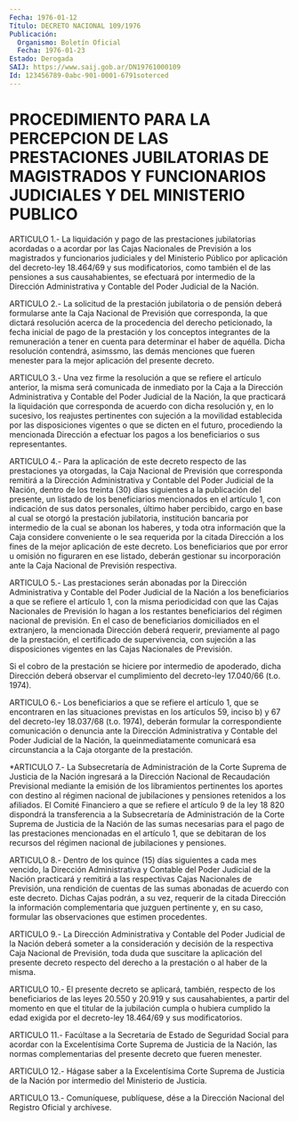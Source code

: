 ```yaml
---
Fecha: 1976-01-12
Título: DECRETO NACIONAL 109/1976
Publicación:
  Organismo: Boletín Oficial
  Fecha: 1976-01-23
Estado: Derogada
SAIJ: https://www.saij.gob.ar/DN19761000109
Id: 123456789-0abc-901-0001-6791soterced
---
```

# PROCEDIMIENTO PARA LA PERCEPCION DE LAS PRESTACIONES JUBILATORIAS DE MAGISTRADOS Y FUNCIONARIOS JUDICIALES Y DEL MINISTERIO PUBLICO

<a id="1"></a>
ARTICULO  1.-  La  liquidación  y  pago  de  las  prestaciones jubilatorias  acordadas  o  a  acordar por las Cajas Nacionales  de Previsión a  los  magistrados  y  funcionarios  judiciales  y  del Ministerio Público por aplicación del  decreto-ley  18.464/69 y sus modificatorios, como también el de las pensiones a sus causahabientes,   se  efectuará  por  intermedio  de  la Dirección Administrativa  y  Contable   del  Poder  Judicial  de  la  Nación.

<a id="2"></a>
ARTICULO  2.-  La  solicitud de la prestación jubilatoria o de pensión deberá formularse  ante  la  Caja Nacional de Previsión que corresponda, la que dictará resolución  acerca  de  la  procedencia del  derecho peticionado, la fecha inicial de pago de la prestación y los  conceptos  integrantes  de la remuneración a tener en cuenta para determinar el haber de aquélla.  Dicha resolución  contendrá, asimssmo,  las  demás  menciones que fueren menester para la  mejor aplicación del presente decreto.

<a id="3"></a>
ARTICULO  3.-  Una vez firme la resolución a que se refiere el artículo anterior, la  misma  será  comunicada  de inmediato por la Caja  a la Dirección Administrativa y Contable del  Poder  Judicial de la Nación,  la  que practicará la liquidación que corresponda de acuerdo con dicha resolución  y, en  lo  sucesivo,  los  reajustes pertinentes  con  sujeción  a  la  movilidad establecida  por  las disposiciones  vigentes  o  que se dicten en el futuro, procediendo la mencionada Dirección a efectuar  los pagos a los beneficiarios o sus representantes.

<a id="4"></a>
ARTICULO 4.- Para la aplicación de este decreto respecto de las prestaciones  ya  otorgadas,  la  Caja  Nacional  de  Previsión que corresponda  remitirá a la Dirección Administrativa y Contable  del Poder Judicial  de  la Nación,  dentro  de  los  treinta (30) días siguientes  a  la  publicación  del  presente,  un listado  de  los beneficiarios mencionados en el artículo 1, con indicación  de  sus datos  personales, último haber percibido, cargo en base al cual se otorgó  la    prestación   jubilatoria,  institución  bancaria  por intermedio  de  la  cual  se  abonan   los  haberes, y  toda  otra información que la Caja considere conveniente  o  le  sea requerida por la citada Dirección a los fines de la mejor aplicación  de este decreto.  Los  beneficiarios  que  por  error  u  omisión no figuraren en ese listado, deberán gestionar su incorporación  ante  la Caja Nacional de Previsión respectiva.

<a id="5"></a>
ARTICULO  5.- Las prestaciones serán abonadas por la Dirección Administrativa y  Contable  del  Poder  Judicial de la Nación a los beneficiarios  a  que  se  refiere  el artículo  1,  con  la  misma periodicidad con que las Cajas Nacionales  de  Previsión lo hagan a los restantes beneficiarios del régimen nacional  de  previsión. En el  caso  de beneficiarios  domiciliados  en  el  extranjero,   la mencionada  Dirección deberá  requerir,  previamente al pago de la prestación, el certificado de supervivencia,  con  sujeción  a  las disposiciones  vigentes  en las Cajas Nacionales de Previsión.

Si  el  cobro  de  la  prestación  se  hiciere  por  intermedio  de apoderado, dicha Dirección  deberá  observar  el  cumplimiento  del decreto-ley 17.040/66 (t.o. 1974).

<a id="6"></a>
ARTICULO 6.- Los beneficiarios a que se refiere el artículo 1, que se encontraren  en  las situaciones previstas en los artículos 59, inciso b) y 67 del decreto-ley  18.037/68  (t.o. 1974), deberán formular  la  correspondiente comunicación  o  denuncia   ante  la Dirección  Administrativa  y  Contable del  Poder  Judicial  de la Nación,  la  queinmediatamente  comunicará  esa circunstancia a la Caja otorgante de la prestación.

<a id="7"></a>
*ARTICULO  7.-  La Subsecretaría de Administración de la Corte Suprema de Justicia de  la Nación ingresará a la Dirección Nacional de Recaudación Previsional  mediante la emisión de los libramientos pertinentes  los  aportes con  destino   al  régimen  nacional  de jubilaciones    y  pensiones retenidos  a  los  afiliados.    El Comité Financiero  a  que  se refiere el artículo 9 de la ley 18 820 dispondrá la transferencia a la Subsecretaría de Administración de la Corte Suprema  de Justicia de la Nación de las sumas necesarias para el pago de las prestaciones  mencionadas  en el  artículo  1,  que  se  debitaran  de  los recursos del régimen nacional de jubilaciones y pensiones.

<a id="8"></a>
ARTICULO  8.- Dentro de los quince (15) días siguientes a cada mes vencido, la  Dirección  Administrativa  y  Contable  del  Poder Judicial  de la  Nación  practicará  y  remitirá a las respectivas Cajas  Nacionales de Previsión, una rendición  de  cuentas  de  las sumas abonadas  de acuerdo con este decreto. Dichas Cajas podrán, a su vez, requerir de la citada Dirección la información complementaria que  juzguen  pertinente y, en su caso, formular las observaciones que estimen procedentes.

<a id="9"></a>
ARTICULO  9.- La Dirección Administrativa y Contable del Poder Judicial de la Nación  deberá someter a la consideración y decisión de  la  respectiva Caja  Nacional  de  Previsión,  toda  duda  que suscitare la aplicación del presente  decreto respecto del derecho a la prestación o al haber de la misma.

<a id="10"></a>
ARTICULO  10.-  El  presente  decreto  se  aplicará,  también, respecto de  los beneficiarios de las leyes 20.550 y 20.919 y  sus causahabientes,  a partir  del  momento  en  que  el titular de la jubilación  cumpla  o  hubiera cumplido  la  edad exigida  por  el decreto-ley 18.464/69 y sus modificatorios.

<a id="11"></a>
ARTICULO 11.- Facúltase a la Secretaría de Estado de Seguridad Social para acordar con la Excelentísima Corte Suprema de Justicia de la Nación,  las normas complementarias del presente decreto que fueren menester.

<a id="12"></a>
ARTICULO 12.- Hágase saber a la Excelentísima Corte Suprema de Justicia de  la  Nación por intermedio del Ministerio de Justicia.

<a id="13"></a>
ARTICULO  13.-  Comuníquese,  publíquese,  dése a la Dirección Nacional del Registro Oficial y archívese.